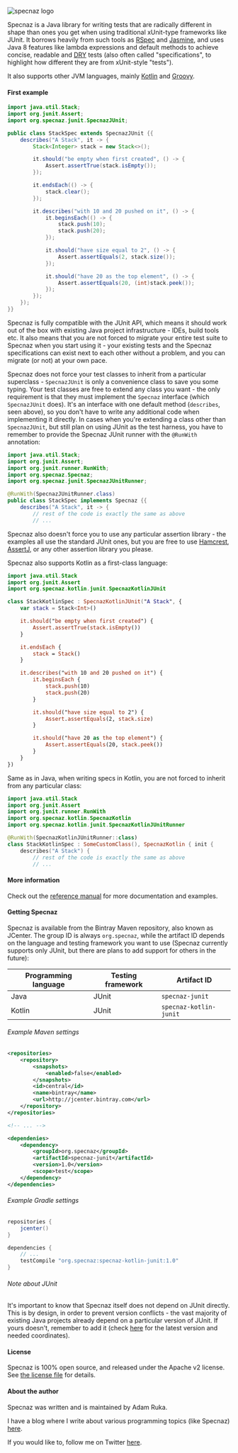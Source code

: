 ![specnaz logo](docs/img/specnaz-logo.png)

Specnaz is a Java library for writing tests that are radically different in shape than ones you get when using traditional xUnit-type frameworks like JUnit.
It borrows heavily from such tools as [RSpec](http://rspec.info/) and [Jasmine](http://jasmine.github.io/),
and uses Java 8 features like lambda expressions and default methods to achieve concise, readable and [DRY](https://en.wikipedia.org/wiki/Don%27t_repeat_yourself) tests
(also often called "specifications", to highlight how different they are from xUnit-style "tests").

It also supports other JVM languages, mainly [Kotlin](https://kotlinlang.org/) and [Groovy](http://www.groovy-lang.org/).

#### First example

```java
import java.util.Stack;
import org.junit.Assert;
import org.specnaz.junit.SpecnazJUnit;

public class StackSpec extends SpecnazJUnit {{
    describes("A Stack", it -> {
        Stack<Integer> stack = new Stack<>();

        it.should("be empty when first created", () -> {
            Assert.assertTrue(stack.isEmpty());
        });

        it.endsEach(() -> {
            stack.clear();
        });

        it.describes("with 10 and 20 pushed on it", () -> {
            it.beginsEach(() -> {
                stack.push(10);
                stack.push(20);
            });

            it.should("have size equal to 2", () -> {
                Assert.assertEquals(2, stack.size());
            });

            it.should("have 20 as the top element", () -> {
                Assert.assertEquals(20, (int)stack.peek());
            });
        });
    });
}}
```

Specnaz is fully compatible with the JUnit API,
which means it should work out of the box with existing Java project infrastructure -
IDEs, build tools etc.
It also means that you are not forced to migrate your entire test suite to Specnaz when you start using it -
your existing tests and the Specnaz specifications can exist next to each other without a problem, and you can migrate (or not) at your own pace.

Specnaz does not force your test classes to inherit from a particular superclass - `SpecnazJUnit` is only a convenience class to save you some typing.
Your test classes are free to extend any class you want - the only requirement is that they must implement the `Specnaz` interface (which `SpecnazJUnit` does).
It's an interface with one default method (`describes`, seen above), so you don't have to write any additional code when implementing it directly.
In cases when you're extending a class other than `SpecnazJUnit`, but still plan on using JUnit as the test harness, you have to remember to provide the Specnaz JUnit runner with the `@RunWith` annotation:

```java
import java.util.Stack;
import org.junit.Assert;
import org.junit.runner.RunWith;
import org.specnaz.Specnaz;
import org.specnaz.junit.SpecnazJUnitRunner;

@RunWith(SpecnazJUnitRunner.class)
public class StackSpec implements Specnaz {{
    describes("A Stack", it -> {
        // rest of the code is exactly the same as above
        // ...
```

Specnaz also doesn't force you to use any particular assertion library - the examples all use the standard JUnit ones, but you are free to use [Hamcrest](http://hamcrest.org/), [AssertJ](http://joel-costigliola.github.io/assertj/), or any other assertion library you please.

Specnaz also supports Kotlin as a first-class language:

```kotlin
import java.util.Stack
import org.junit.Assert
import org.specnaz.kotlin.junit.SpecnazKotlinJUnit

class StackKotlinSpec : SpecnazKotlinJUnit("A Stack", {
    var stack = Stack<Int>()

    it.should("be empty when first created") {
        Assert.assertTrue(stack.isEmpty())
    }

    it.endsEach {
        stack = Stack()
    }

    it.describes("with 10 and 20 pushed on it") {
        it.beginsEach {
            stack.push(10)
            stack.push(20)
        }

        it.should("have size equal to 2") {
            Assert.assertEquals(2, stack.size)
        }

        it.should("have 20 as the top element") {
            Assert.assertEquals(20, stack.peek())
        }
    }
})
```

Same as in Java, when writing specs in Kotlin, you are not forced to inherit from any particular class:

```kotlin
import java.util.Stack
import org.junit.Assert
import org.junit.runner.RunWith
import org.specnaz.kotlin.SpecnazKotlin
import org.specnaz.kotlin.junit.SpecnazKotlinJUnitRunner

@RunWith(SpecnazKotlinJUnitRunner::class)
class StackKotlinSpec : SomeCustomClass(), SpecnazKotlin { init {
    describes("A Stack") {
        // rest of the code is exactly the same as above
        // ...
```

#### More information

Check out the [reference manual](docs/reference-manual.md) for more documentation and examples.

#### Getting Specnaz

Specnaz is available from the Bintray Maven repository, also known as JCenter.
The group ID is always `org.specnaz`, while the artifact ID depends on the language and testing framework you want to use
(Specnaz currently supports only JUnit, but there are plans to add support for others in the future):

| Programming language | Testing framework | Artifact ID            |
|----------------------|-------------------|------------------------|
| Java                 | JUnit             | `specnaz-junit`        |
| Kotlin               | JUnit             | `specnaz-kotlin-junit` |

###### Example Maven settings

```xml
<repositories>
    <repository>
        <snapshots>
            <enabled>false</enabled>
        </snapshots>
        <id>central</id>
        <name>bintray</name>
        <url>http://jcenter.bintray.com</url>
    </repository>
</repositories>

<!-- ... -->

<dependenies>
    <dependency>
        <groupId>org.specnaz</groupId>
        <artifactId>specnaz-junit</artifactId>
        <version>1.0</version>
        <scope>test</scope>
    </dependency>
</dependencies>
```

###### Example Gradle settings

```groovy
repositories {
    jcenter()
}

dependencies {
    // ...
    testCompile "org.specnaz:specnaz-kotlin-junit:1.0"
}
```

###### Note about JUnit

It's important to know that Specnaz itself does not depend on JUnit directly.
This is by design, in order to prevent version conflicts -
the vast majority of existing Java projects already depend on a particular version of JUnit.
If yours doesn't, remember to add it
(check [here](https://mvnrepository.com/artifact/junit/junit) for the latest version and needed coordinates).

#### License

Specnaz is 100% open source, and released under the Apache v2 license.
See [the license file](license.txt) for details.

#### About the author

Specnaz was written and is maintained by Adam Ruka.

I have a blog where I write about various programming topics (like Specnaz) [here](http://endoflineblog.com).

If you would like to, follow me on Twitter [here](https://twitter.com/adam_ruka).
